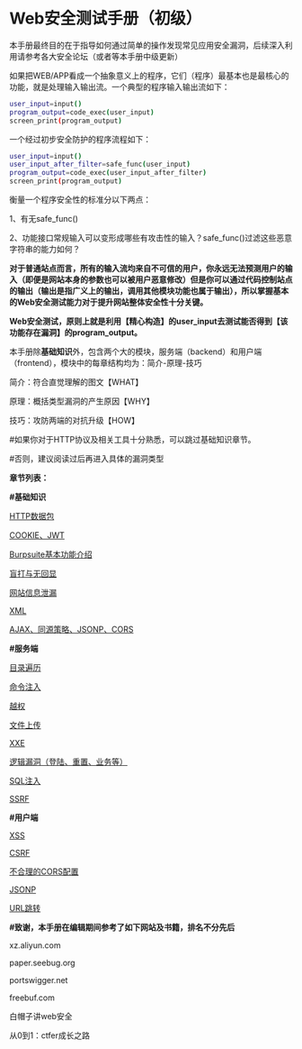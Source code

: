 # Web安全测试手册（初级）

本手册最终目的在于指导如何通过简单的操作发现常见应用安全漏洞，后续深入利用请参考各大安全论坛（或者等本手册中级更新）

如果把WEB/APP看成一个抽象意义上的程序，它们（程序）最基本也是最核心的功能，就是处理输入输出流。一个典型的程序输入输出流如下：

```bash
user_input=input()
program_output=code_exec(user_input)
screen_print(program_output)
```

一个经过初步安全防护的程序流程如下：

```bash
user_input=input()
user_input_after_filter=safe_func(user_input)
program_output=code_exec(user_input_after_filter)
screen_print(program_output)
```

衡量一个程序安全性的标准分以下两点：

1、有无safe_func()

2、功能接口常规输入可以变形成哪些有攻击性的输入？safe_func()过滤这些恶意字符串的能力如何？

**对于普通站点而言，所有的输入流均来自不可信的用户，你永远无法预测用户的输入（即便是网站本身的参数也可以被用户恶意修改）但是你可以通过代码控制站点的输出（输出是指广义上的输出，调用其他模块功能也属于输出），所以掌握基本的Web安全测试能力对于提升网站整体安全性十分关键。**

**Web安全测试，原则上就是利用【精心构造】的user_input去测试能否得到【该功能存在漏洞】的program_output。**

本手册除**基础知识**外，包含两个大的模块，服务端（backend）和用户端（frontend），模块中的每章结构均为：简介-原理-技巧

简介：符合直觉理解的图文【WHAT】

原理：概括类型漏洞的产生原因【WHY】

技巧：攻防两端的对抗升级【HOW】

#如果你对于HTTP协议及相关工具十分熟悉，可以跳过基础知识章节。

#否则，建议阅读过后再进入具体的漏洞类型

**章节列表：**

**#基础知识**

[HTTP数据包](Web%E5%AE%89%E5%85%A8%E6%B5%8B%E8%AF%95%E6%89%8B%E5%86%8C%EF%BC%88%E5%88%9D%E7%BA%A7%EF%BC%89%205ba12b990dcc4b36916c39f0bfa556b9/HTTP%E6%95%B0%E6%8D%AE%E5%8C%85%202b20560a623644cc9e61d09cd0328758.md)

[COOKIE、JWT](Web%E5%AE%89%E5%85%A8%E6%B5%8B%E8%AF%95%E6%89%8B%E5%86%8C%EF%BC%88%E5%88%9D%E7%BA%A7%EF%BC%89%205ba12b990dcc4b36916c39f0bfa556b9/COOKIE%E3%80%81JWT%207bef3a6028734a46bfb2935d522a8318.md)

[Burpsuite基本功能介绍](Web%E5%AE%89%E5%85%A8%E6%B5%8B%E8%AF%95%E6%89%8B%E5%86%8C%EF%BC%88%E5%88%9D%E7%BA%A7%EF%BC%89%205ba12b990dcc4b36916c39f0bfa556b9/Burpsuite%E5%9F%BA%E6%9C%AC%E5%8A%9F%E8%83%BD%E4%BB%8B%E7%BB%8D%20ad08a490531544e2877b0929466c2781.md)

[盲打与无回显](Web%E5%AE%89%E5%85%A8%E6%B5%8B%E8%AF%95%E6%89%8B%E5%86%8C%EF%BC%88%E5%88%9D%E7%BA%A7%EF%BC%89%205ba12b990dcc4b36916c39f0bfa556b9/%E7%9B%B2%E6%89%93%E4%B8%8E%E6%97%A0%E5%9B%9E%E6%98%BE%20d579a79936d54ba8a2e36b71edd15f1e.md)

[网站信息泄漏](Web%E5%AE%89%E5%85%A8%E6%B5%8B%E8%AF%95%E6%89%8B%E5%86%8C%EF%BC%88%E5%88%9D%E7%BA%A7%EF%BC%89%205ba12b990dcc4b36916c39f0bfa556b9/%E7%BD%91%E7%AB%99%E4%BF%A1%E6%81%AF%E6%B3%84%E6%BC%8F%20d72199d7d5334255916ff3c412c00d3e.md)

[XML](Web%E5%AE%89%E5%85%A8%E6%B5%8B%E8%AF%95%E6%89%8B%E5%86%8C%EF%BC%88%E5%88%9D%E7%BA%A7%EF%BC%89%205ba12b990dcc4b36916c39f0bfa556b9/XML%208b548a89843c4963bcd4ba6f280697d3.md)

[AJAX、同源策略、JSONP、CORS](Web%E5%AE%89%E5%85%A8%E6%B5%8B%E8%AF%95%E6%89%8B%E5%86%8C%EF%BC%88%E5%88%9D%E7%BA%A7%EF%BC%89%205ba12b990dcc4b36916c39f0bfa556b9/AJAX%E3%80%81%E5%90%8C%E6%BA%90%E7%AD%96%E7%95%A5%E3%80%81JSONP%E3%80%81CORS%20bbfac3abde5f499db2dbebb9b2ac89e5.md)

**#服务端**

[目录遍历](Web%E5%AE%89%E5%85%A8%E6%B5%8B%E8%AF%95%E6%89%8B%E5%86%8C%EF%BC%88%E5%88%9D%E7%BA%A7%EF%BC%89%205ba12b990dcc4b36916c39f0bfa556b9/%E7%9B%AE%E5%BD%95%E9%81%8D%E5%8E%86%201c83a0e8d48f41108cfae55172639eab.md)

[命令注入](Web%E5%AE%89%E5%85%A8%E6%B5%8B%E8%AF%95%E6%89%8B%E5%86%8C%EF%BC%88%E5%88%9D%E7%BA%A7%EF%BC%89%205ba12b990dcc4b36916c39f0bfa556b9/%E5%91%BD%E4%BB%A4%E6%B3%A8%E5%85%A5%20a0887fdcad3d48fd9fb54a1097816ef7.md)

[越权](Web%E5%AE%89%E5%85%A8%E6%B5%8B%E8%AF%95%E6%89%8B%E5%86%8C%EF%BC%88%E5%88%9D%E7%BA%A7%EF%BC%89%205ba12b990dcc4b36916c39f0bfa556b9/%E8%B6%8A%E6%9D%83%2043b0e0ac79644272866b5d66b6f21c93.md)

[文件上传](Web%E5%AE%89%E5%85%A8%E6%B5%8B%E8%AF%95%E6%89%8B%E5%86%8C%EF%BC%88%E5%88%9D%E7%BA%A7%EF%BC%89%205ba12b990dcc4b36916c39f0bfa556b9/%E6%96%87%E4%BB%B6%E4%B8%8A%E4%BC%A0%20fd253a201d6a4dcc8a20f4b2dfb9420f.md)

[XXE](Web%E5%AE%89%E5%85%A8%E6%B5%8B%E8%AF%95%E6%89%8B%E5%86%8C%EF%BC%88%E5%88%9D%E7%BA%A7%EF%BC%89%205ba12b990dcc4b36916c39f0bfa556b9/XXE%203b1954df08834d3485fe3b8ca3e1caa5.md)

[逻辑漏洞（登陆、重置、业务等）](Web%E5%AE%89%E5%85%A8%E6%B5%8B%E8%AF%95%E6%89%8B%E5%86%8C%EF%BC%88%E5%88%9D%E7%BA%A7%EF%BC%89%205ba12b990dcc4b36916c39f0bfa556b9/%E9%80%BB%E8%BE%91%E6%BC%8F%E6%B4%9E%EF%BC%88%E7%99%BB%E9%99%86%E3%80%81%E9%87%8D%E7%BD%AE%E3%80%81%E4%B8%9A%E5%8A%A1%E7%AD%89%EF%BC%89%20ee502be15db44943b52ef21e3a88ce2e.md)

[SQL注入](Web%E5%AE%89%E5%85%A8%E6%B5%8B%E8%AF%95%E6%89%8B%E5%86%8C%EF%BC%88%E5%88%9D%E7%BA%A7%EF%BC%89%205ba12b990dcc4b36916c39f0bfa556b9/SQL%E6%B3%A8%E5%85%A5%203549da5b5d9e43f49d997b3497f76487.md)

[SSRF](Web%E5%AE%89%E5%85%A8%E6%B5%8B%E8%AF%95%E6%89%8B%E5%86%8C%EF%BC%88%E5%88%9D%E7%BA%A7%EF%BC%89%205ba12b990dcc4b36916c39f0bfa556b9/SSRF%205eabcf9885914010a5619bd5d875fa32.md)

**#用户端**

[XSS](Web%E5%AE%89%E5%85%A8%E6%B5%8B%E8%AF%95%E6%89%8B%E5%86%8C%EF%BC%88%E5%88%9D%E7%BA%A7%EF%BC%89%205ba12b990dcc4b36916c39f0bfa556b9/XSS%20cbfd67a6ffd948b980b7eef26267b582.md)

[CSRF](Web%E5%AE%89%E5%85%A8%E6%B5%8B%E8%AF%95%E6%89%8B%E5%86%8C%EF%BC%88%E5%88%9D%E7%BA%A7%EF%BC%89%205ba12b990dcc4b36916c39f0bfa556b9/CSRF%2042513c0335514295ab5e67e7894afa5d.md)

[不合理的CORS配置](Web%E5%AE%89%E5%85%A8%E6%B5%8B%E8%AF%95%E6%89%8B%E5%86%8C%EF%BC%88%E5%88%9D%E7%BA%A7%EF%BC%89%205ba12b990dcc4b36916c39f0bfa556b9/%E4%B8%8D%E5%90%88%E7%90%86%E7%9A%84CORS%E9%85%8D%E7%BD%AE%20846bd21e40a146c8a1270bfd9d06c8b4.md)

[JSONP](Web%E5%AE%89%E5%85%A8%E6%B5%8B%E8%AF%95%E6%89%8B%E5%86%8C%EF%BC%88%E5%88%9D%E7%BA%A7%EF%BC%89%205ba12b990dcc4b36916c39f0bfa556b9/JSONP%20cff118074c50464b9eee55a31e2ed116.md)

[URL跳转](Web%E5%AE%89%E5%85%A8%E6%B5%8B%E8%AF%95%E6%89%8B%E5%86%8C%EF%BC%88%E5%88%9D%E7%BA%A7%EF%BC%89%205ba12b990dcc4b36916c39f0bfa556b9/URL%E8%B7%B3%E8%BD%AC%20b5fd8782d8e14b6daa7e50cb0b531898.md)

**#致谢，本手册在编辑期间参考了如下网站及书籍，排名不分先后**

xz.aliyun.com

paper.seebug.org

portswigger.net

freebuf.com

白帽子讲web安全

从0到1：ctfer成长之路